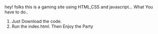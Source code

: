 hey! folks this is a gaming site using HTML,CSS and javascript... 
What You have to do..
1. Just Download the code.
2. Run the index.html.
Then Enjoy the Party

